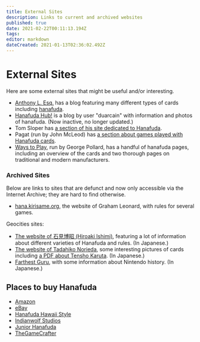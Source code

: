 ```yaml
---
title: External Sites
description: Links to current and archived websites
published: true
date: 2021-02-22T00:11:13.194Z
tags: 
editor: markdown
dateCreated: 2021-01-13T02:36:02.492Z
---
```


# External Sites

Here are some external sites that might be useful and/or interesting.
* [Anthony L. Esq.](http://anthonylesq.blogspot.com/) has a blog featuring many different types of cards including [hanafuda](https://anthonylesq.blogspot.com/search/label/hanafuda).
* [Hanafuda Hub!](https://duarcain.blogspot.com/?m=1) is a blog by user "duarcain" with information and photos of hanafuda. (Now inactive, no longer updated.)
* Tom Sloper has [a section of his site dedicated to Hanafuda](https://www.sloperama.com/hanafuda/).
* Pagat (run by John McLeod) has [a section about games played with Hanafuda cards](https://www.pagat.com/class/flower.html).
* [Ways to Play](https://games.porg.es/articles/cards/japan/hanafuda/), run by George Pollard, has a handful of hanafuda pages, including an overview of the cards and two thorough pages on traditional and modern manufacturers.

### Archived Sites

Below are links to sites that are defunct and now only accessible via the Internet Archive; they are hard to find otherwise.

* [hana.kirisame.org](https://web.archive.org/web/20050723234333/http://hana.kirisame.org/), the website of Graham Leonard, with rules for several games.

Geocities sites:

* [The website of 石見博昭 (Hiroaki Ishimi)](https://web.archive.org/web/20181111085619/http://www.geocities.jp:80/xmbwq497/h-menu.html), featuring a lot of information about different varieties of Hanafuda and rules. (In Japanese.)
* [The website of Tadahiko Norieda](https://web.archive.org/web/20181105024558/http://www.geocities.jp/wbxkg972/), some interesting pictures of cards including [a PDF about Tensho Karuta](https://web.archive.org/web/20181106100041/http://www.geocities.jp/wbxkg972/sub/tensyo.pdf). (In Japanese.)
* [Farthest Guru](https://web.archive.org/web/20181207001605/http://www.geocities.co.jp/Playtown/4007/fg.html), with some information about Nintendo history. (In Japanese.)

## Places to buy Hanafuda

* [Amazon](https://www.amazon.com/s?k=hanafuda&ref=nb_sb_noss_1)
* [eBay](https://www.ebay.com/sch/i.html?_from=R40&_nkw=hanafuda&_sacat=0&_sop=12)
* [Hanafuda Hawaii Style](http://hanafudahawaii.com/ginstructions.html)
* [Indianwolf Studios](http://www.indianwolfstudios.com/)
* [Junior Hanafuda](https://buyolympia.com/sid=639ffb118/Item/junior-hanafuda)
* [TheGameCrafter](https://www.thegamecrafter.com/search?query=hanafuda)